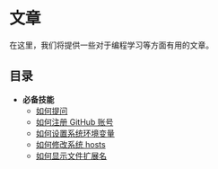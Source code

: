 # 文章

在这里，我们将提供一些对于编程学习等方面有用的文章。

## 目录

- **必备技能**
  - [如何提问](./a-how-to-ask-questions.md)
  - [如何注册 GitHub 账号](./a-how-to-sign-up-a-github-account.md)
  - [如何设置系统环境变量](./a-how-to-set-system-env-var.md)
  - [如何修改系统 hosts](./a-how-to-modify-system-hosts.md)
  - [如何显示文件扩展名](./a-how-to-display-filename-extension.md)
